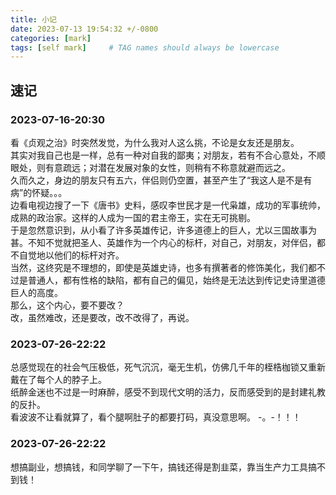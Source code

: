```yaml
---
title: 小记
date: 2023-07-13 19:54:32 +/-0800
categories: [mark]
tags: [self mark]     # TAG names should always be lowercase
---
```


## 速记

### 2023-07-16-20:30
看《贞观之治》时突然发觉，为什么我对人这么挑，不论是女友还是朋友。  
其实对我自己也是一样，总有一种对自我的鄙夷；对朋友，若有不合心意处，不顺眼处，则有意疏远；对潜在发展对象的女性，则稍有不称意就避而远之。  
久而久之，身边的朋友只有五六，伴侣则仍空置，甚至产生了“我这人是不是有病”的怀疑。。。  
边看电视边搜了一下《唐书》史料，感叹李世民才是一代枭雄，成功的军事统帅，成熟的政治家。这样的人成为一国的君主帝王，实在无可挑剔。  
于是忽然意识到，从小看了许多英雄传记，许多道德上的巨人，尤以三国故事为甚。不知不觉就把圣人、英雄作为一个内心的标杆，对自己，对朋友，对伴侣，都不自觉地以他们的标杆对齐。  
当然，这终究是不理想的，即使是英雄史诗，也多有撰著者的修饰美化，我们都不过是普通人，都有性格的缺陷，都有自己的偏见，始终是无法达到传记史诗里道德巨人的高度。  
那么，这个内心，要不要改？  
改，虽然难改，还是要改，改不改得了，再说。

### 2023-07-26-22:22
总感觉现在的社会气压极低，死气沉沉，毫无生机，仿佛几千年的桎梏枷锁又重新戴在了每个人的脖子上。  
纸醉金迷也不过是一时麻醉，感受不到现代文明的活力，反而感受到的是封建礼教的反扑。  
看波波不让看就算了，看个腿啊肚子的都要打码，真没意思啊。   -。-！！！

### 2023-07-26-22:22
想搞副业，想搞钱，和同学聊了一下午，搞钱还得是割韭菜，靠当生产力工具搞不到钱！